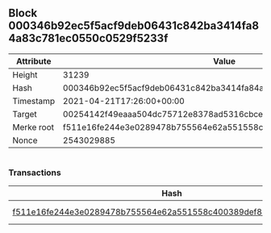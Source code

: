 ## Block 000346b92ec5f5acf9deb06431c842ba3414fa84a83c781ec0550c0529f5233f

Attribute | Value
--- | ---
Height | 31239
Hash | 000346b92ec5f5acf9deb06431c842ba3414fa84a83c781ec0550c0529f5233f
Timestamp | 2021-04-21T17:26:00+00:00
Target | 00254142f49eaaa504dc75712e8378ad5316cbcead634704b3734b6271167cc4
Merke root | f511e16fe244e3e0289478b755564e62a551558c400389def84fc851d12e1202
Nonce | 2543029885

```

```

### Transactions

Hash | Amount
--- | ---
[f511e16fe244e3e0289478b755564e62a551558c400389def84fc851d12e1202](f511e16fe244e3e0289478b755564e62a551558c400389def84fc851d12e1202.md) | 10.00000000 SKEPTI 
